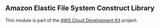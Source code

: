 ## Amazon Elastic File System Construct Library
This module is part of the [AWS Cloud Development Kit](https://github.com/awslabs/aws-cdk) project.
